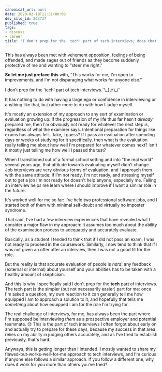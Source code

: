 ```yaml
---
canonical_url: null
date: 2020-02-18T11:31+00:00
dev_silo_id: 263737
published: true
tags:
- discuss
- career
title: "I don't prep for the 'tech' part of tech interviews; does that work for you, too?"
---
```


This has always been met with vehement opposition, feelings of being offended, and made sages out of friends as they become suddenly protective of me and wanting to "steer me right."

**So let me just preface this** with, "This works for me, I'm open to improvements, and I'm not disparaging what works for anyone else."

I don't prep for the 'tech' part of tech interviews.¯\\\_(ツ)\_/¯

<!-- / -->

It has nothing to do with having a large ego or confidence in interviewing or anything like that, but rather more to do with how I judge myself.

It's mostly an extension of my approach to any sort of examination or evaluation growing up: if the progression of my life thus far hasn't _already_ prepared me, then I'm obviously not ready for whatever the next step is, regardless of what the examiner says. Intentional preparation for things like exams has always felt...fake, I guess? If I pass an evaluation after spending days or weeks of studying for it specifically, then what is the evaluation really telling me about how well I'm prepared for whatever comes next? Isn't it mostly just telling me how well I passed the test?

When I transitioned out of a formal school setting and into "the real world" several years ago, that attitude towards evaluating myself didn't change. Job interviews are very obvious forms of evaluation, and I approach them with the same attitude: if I'm not ready, I'm not ready, and stressing myself out to get a job I'm not ready for doesn't help anyone, especially me. Failing an interview helps me learn where I should improve if I want a similar role in the future.

It's worked well for me so far: I've held two professional software jobs, and I started both of them with minimal self-doubt and virtually no imposter syndrome.

That said, I've had a few interview experiences that have revealed what I consider a major flaw in my approach: it assumes too much about the ability of the examination process to adequately and accurately evaluate.

Basically, as a student I tended to think that if I did not pass an exam, I was not ready to proceed in the coursework. Similarly, I now tend to think that if I was not given an offer after an interview, then I was not a good fit for the role.

But the reality is that accurate evaluation of people is _hard_; any feedback (external or internal) about yourself and your abilities has to be taken with a healthy amount of skepticism.

And this is why I specifically said I don't prep for the **tech** part of interviews. The tech part is the simpler (but not necessarily easier) part for me: once I'm asked a question, my own reaction to it can generally tell me how equipped I am to approach a solution to it, and hopefully that tells me _something_ about how equipped I am for the role I'm trying for.

The real challenge of interviews, for me, has always been the part where I'm supposed be interviewing _them_ as a prospective employer and potential teammate. :sweat: This is the part of tech interviews I often forgot about early on and actually try to prepare for these days, because my success in that area relies on my ability in judging others accurately, and as I've tried to establish previously, that's hard.

Anyways, this is getting longer than I intended. I mostly wanted to share my flawed-but-works-well-for-me approach to tech interviews, and I'm curious if anyone else follows a similar approach. If you follow a different one, why does it work for you more than others you've tried?
